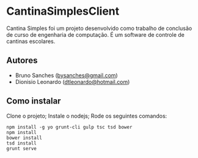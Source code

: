 # CantinaSimplesClient

Cantina Simples foi um projeto desenvolvido como trabalho de conclusão de curso de engenharia de computação. É um software de controle de cantinas escolares.

## Autores

- Bruno Sanches (bysanches@gmail.com)
- Dionisio Leonardo (dtleonardo@hotmail.com)

## Como instalar

Clone o projeto;
Instale o nodejs;
Rode os seguintes comandos:

```
npm install -g yo grunt-cli gulp tsc tsd bower
npm install
bower install
tsd install
grunt serve
```